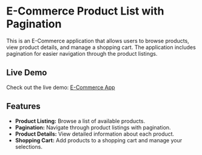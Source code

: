 # E-Commerce Product List with Pagination

This is an E-Commerce application that allows users to browse products, view product details, and manage a shopping cart. The application includes pagination for easier navigation through the product listings.

## Live Demo

Check out the live demo: [E-Commerce App](https://e-commerce-alpha-black-92.vercel.app/)

## Features

- **Product Listing:** Browse a list of available products.
- **Pagination:** Navigate through product listings with pagination.
- **Product Details:** View detailed information about each product.
- **Shopping Cart:** Add products to a shopping cart and manage your selections.



